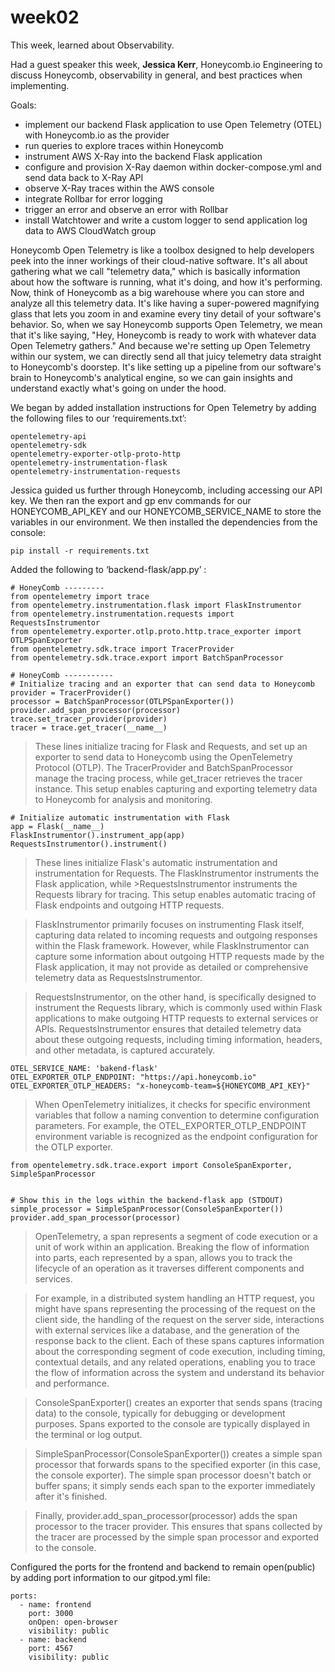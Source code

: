 # week02

This week, learned about Observability. 


Had a guest speaker this week, __Jessica Kerr__, Honeycomb.io Engineering to discuss Honeycomb, observability in general, and best practices when implementing.


Goals:

- implement our backend Flask application to use Open Telemetry (OTEL) with Honeycomb.io as the provider
- run queries to explore traces within Honeycomb
- instrument AWS X-Ray into the backend Flask application
- configure and provision X-Ray daemon within docker-compose.yml and send data back to X-Ray API
- observe X-Ray traces within the AWS console
- integrate Rollbar for error logging
- trigger an error and observe an error with Rollbar
- install Watchtower and write a custom logger to send application log data to AWS CloudWatch group




Honeycomb
Open Telemetry is like a toolbox designed to help developers peek into the inner workings of their cloud-native software. It's all about gathering what we call "telemetry data," which is basically information about how the software is running, what it's doing, and how it's performing.
Now, think of Honeycomb as a big warehouse where you can store and analyze all this telemetry data. It's like having a super-powered magnifying glass that lets you zoom in and examine every tiny detail of your software's behavior.
So, when we say Honeycomb supports Open Telemetry, we mean that it's like saying, "Hey, Honeycomb is ready to work with whatever data Open Telemetry gathers." And because we're setting up Open Telemetry within our system, we can directly send all that juicy telemetry data straight to Honeycomb's doorstep. 
It's like setting up a pipeline from our software's brain to Honeycomb's analytical engine, so we can gain insights and understand exactly what's going on under the hood.
  
  
We began by added installation instructions for Open Telemetry by adding the following files to our ‘requirements.txt’:
  
```
opentelemetry-api 
opentelemetry-sdk 
opentelemetry-exporter-otlp-proto-http 
opentelemetry-instrumentation-flask 
opentelemetry-instrumentation-requests
```

Jessica  guided us further through Honeycomb, including accessing our API key. We then ran the export and gp env commands for our HONEYCOMB_API_KEY and our HONEYCOMB_SERVICE_NAME to store the variables in our environment. 
We then installed the dependencies from the console:
```
pip install -r requirements.txt
```


Added the following to ‘backend-flask/app.py’ :

```
# HoneyComb ---------
from opentelemetry import trace
from opentelemetry.instrumentation.flask import FlaskInstrumentor
from opentelemetry.instrumentation.requests import RequestsInstrumentor
from opentelemetry.exporter.otlp.proto.http.trace_exporter import OTLPSpanExporter
from opentelemetry.sdk.trace import TracerProvider
from opentelemetry.sdk.trace.export import BatchSpanProcessor

# HoneyComb -----------
# Initialize tracing and an exporter that can send data to Honeycomb
provider = TracerProvider()
processor = BatchSpanProcessor(OTLPSpanExporter())
provider.add_span_processor(processor)
trace.set_tracer_provider(provider)
tracer = trace.get_tracer(__name__)

```

>These lines initialize tracing for Flask and Requests, and set up an exporter to send data to Honeycomb using the OpenTelemetry Protocol (OTLP). The TracerProvider and BatchSpanProcessor manage the tracing process, while get_tracer retrieves the tracer instance. This setup enables capturing and exporting telemetry data to Honeycomb for analysis and monitoring.

```
# Initialize automatic instrumentation with Flask
app = Flask(__name__)
FlaskInstrumentor().instrument_app(app)
RequestsInstrumentor().instrument()
```


>These lines initialize Flask's automatic instrumentation and instrumentation for Requests. The FlaskInstrumentor instruments the Flask application, while >RequestsInstrumentor instruments the Requests library for tracing. This setup enables automatic tracing of Flask endpoints and outgoing HTTP requests.


>FlaskInstrumentor primarily focuses on instrumenting Flask itself, capturing data related to incoming requests and outgoing responses within the Flask framework. However, while FlaskInstrumentor can capture some information about outgoing HTTP requests made by the Flask application, it may not provide as detailed or comprehensive telemetry data as RequestsInstrumentor.

>RequestsInstrumentor, on the other hand, is specifically designed to instrument the Requests library, which is commonly used within Flask applications to make outgoing HTTP requests to external services or APIs. RequestsInstrumentor ensures that detailed telemetry data about these outgoing requests, including timing information, headers, and other metadata, is captured accurately.




```
OTEL_SERVICE_NAME: 'bakend-flask'
OTEL_EXPORTER_OTLP_ENDPOINT: "https://api.honeycomb.io"
OTEL_EXPORTER_OTLP_HEADERS: "x-honeycomb-team=${HONEYCOMB_API_KEY}"
```
  
> When OpenTelemetry initializes, it checks for specific environment variables that follow a naming convention to determine configuration parameters. For example, the OTEL_EXPORTER_OTLP_ENDPOINT environment variable is recognized as the endpoint configuration for the OTLP exporter.

  

```
from opentelemetry.sdk.trace.export import ConsoleSpanExporter, SimpleSpanProcessor


# Show this in the logs within the backend-flask app (STDOUT)
simple_processor = SimpleSpanProcessor(ConsoleSpanExporter())
provider.add_span_processor(processor)
```

>OpenTelemetry, a span represents a segment of code execution or a unit of work within an application. Breaking the flow of information into parts, each represented by a span, allows you to track the lifecycle of an operation as it traverses different components and services.
  
>For example, in a distributed system handling an HTTP request, you might have spans representing the processing of the request on the client side, the handling of the request on the server side, interactions with external services like a database, and the generation of the response back to the client. Each of these spans captures information about the corresponding segment of code execution, including timing, contextual details, and any related operations, enabling you to trace the flow of information across the system and understand its behavior and performance.
  
>ConsoleSpanExporter() creates an exporter that sends spans (tracing data) to the console, typically for debugging or development purposes. Spans exported to the console are typically displayed in the terminal or log output.
  
>SimpleSpanProcessor(ConsoleSpanExporter()) creates a simple span processor that forwards spans to the specified exporter (in this case, the console exporter). The simple span processor doesn't batch or buffer spans; it simply sends each span to the exporter immediately after it's finished.
  
>Finally, provider.add_span_processor(processor) adds the span processor to the tracer provider. This ensures that spans collected by the tracer are processed by the simple span processor and exported to the console.





Configured the ports for the frontend and backend to remain open(public) by adding port information to our gitpod.yml file:

```
ports:
  - name: frontend
    port: 3000
    onOpen: open-browser
    visibility: public
  - name: backend
    port: 4567
    visibility: public
```




   
